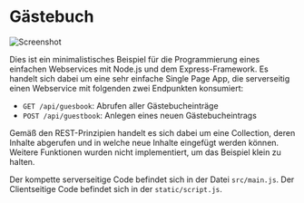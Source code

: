 Gästebuch
=========

![Screenshot](screenshot.png)

Dies ist ein minimalistisches Beispiel für die Programmierung eines einfachen
Webservices mit Node.js und dem Express-Framework. Es handelt sich dabei um
eine sehr einfache Single Page App, die serverseitig einen Webservice mit folgenden
zwei Endpunkten konsumiert:

 * `GET /api/guesbook`: Abrufen aller Gästebucheinträge
 * `POST /api/guestbook`: Anlegen eines neuen Gästebucheintrags

Gemäß den REST-Prinzipien handelt es sich dabei um eine Collection, deren Inhalte
abgerufen und in welche neue Inhalte eingefügt werden können. Weitere Funktionen
wurden nicht implementiert, um das Beispiel klein zu halten.

Der kompette serverseitige Code befindet sich in der Datei `src/main.js`. Der
Clientseitige Code befindet sich in der `static/script.js`.

